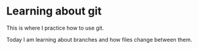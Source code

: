 # Learning about git

This is where I practice how to use git.

Today I am learning about branches and how files change between them.